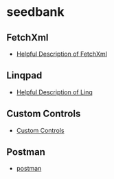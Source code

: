 # seedbank

## FetchXml
- [Helpful Description of FetchXml](./fetchxml/readme.md)

## Linqpad
- [Helpful Description of Linq](./linqpad/readme.md)

## Custom Controls
- [Custom Controls](./customcontrols/readme.md)

## Postman
- [postman](./postman/readme.md)
